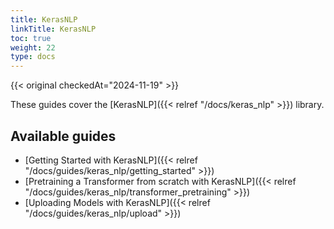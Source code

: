 ```yaml
---
title: KerasNLP
linkTitle: KerasNLP
toc: true
weight: 22
type: docs
---
```


{{< original checkedAt="2024-11-19" >}}

These guides cover the [KerasNLP]({{< relref "/docs/keras_nlp" >}}) library.

## Available guides

- [Getting Started with KerasNLP]({{< relref "/docs/guides/keras_nlp/getting_started" >}})
- [Pretraining a Transformer from scratch with KerasNLP]({{< relref "/docs/guides/keras_nlp/transformer_pretraining" >}})
- [Uploading Models with KerasNLP]({{< relref "/docs/guides/keras_nlp/upload" >}})
